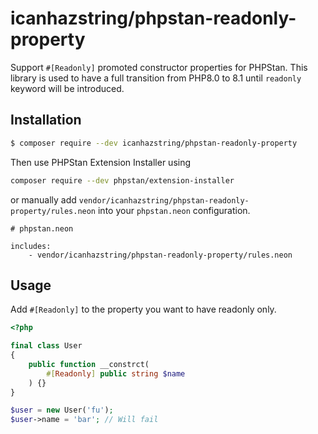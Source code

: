 # icanhazstring/phpstan-readonly-property
Support `#[Readonly]` promoted constructor properties for PHPStan.
This library is used to have a full transition from PHP8.0 to 8.1 until `readonly`
keyword will be introduced.

## Installation

```bash
$ composer require --dev icanhazstring/phpstan-readonly-property
```

Then use PHPStan Extension Installer using

```bash
composer require --dev phpstan/extension-installer
```

or manually add `vendor/icanhazstring/phpstan-readonly-property/rules.neon` into your `phpstan.neon` configuration.

```neon
# phpstan.neon

includes:
    - vendor/icanhazstring/phpstan-readonly-property/rules.neon
```

## Usage
Add `#[Readonly]` to the property you want to have readonly only.

```php
<?php

final class User
{
    public function __constrct(
        #[Readonly] public string $name
    ) {}
}

$user = new User('fu');
$user->name = 'bar'; // Will fail
```
